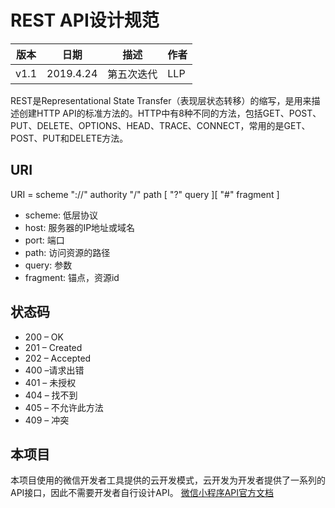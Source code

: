 # REST API设计规范
| 版本 | 日期 | 描述 | 作者 |
| - | - | - | - |
| v1.1 | 2019.4.24 | 第五次迭代 | LLP |

REST是Representational State Transfer（表现层状态转移）的缩写，是用来描述创建HTTP API的标准方法的。HTTP中有8种不同的方法，包括GET、POST、PUT、DELETE、OPTIONS、HEAD、TRACE、CONNECT，常用的是GET、POST、PUT和DELETE方法。
## URI
URI = scheme "://" authority "/" path [ "?" query ][ "#" fragment ]
* scheme: 低层协议
* host: 服务器的IP地址或域名
* port: 端口
* path: 访问资源的路径
* query: 参数
* fragment: 锚点，资源id
## 状态码
* 200 – OK
* 201 – Created
* 202 – Accepted
* 400 –请求出错
* 401 – 未授权
* 404 – 找不到
* 405 – 不允许此方法
* 409 – 冲突
## 本项目
本项目使用的微信开发者工具提供的云开发模式，云开发为开发者提供了一系列的API接口，因此不需要开发者自行设计API。
[微信小程序API官方文档](https://developers.weixin.qq.com/miniprogram/dev/api/)
